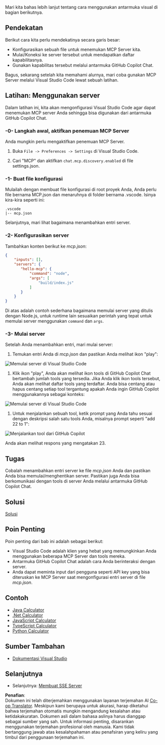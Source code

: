 <!--
CO_OP_TRANSLATOR_METADATA:
{
  "original_hash": "54e9ffc5dba01afcb8880a9949fd1881",
  "translation_date": "2025-07-04T18:09:48+00:00",
  "source_file": "03-GettingStarted/04-vscode/README.md",
  "language_code": "id"
}
-->
Mari kita bahas lebih lanjut tentang cara menggunakan antarmuka visual di bagian berikutnya.

## Pendekatan

Berikut cara kita perlu mendekatinya secara garis besar:

- Konfigurasikan sebuah file untuk menemukan MCP Server kita.
- Mulai/Koneksi ke server tersebut untuk mendapatkan daftar kapabilitasnya.
- Gunakan kapabilitas tersebut melalui antarmuka GitHub Copilot Chat.

Bagus, sekarang setelah kita memahami alurnya, mari coba gunakan MCP Server melalui Visual Studio Code lewat sebuah latihan.

## Latihan: Menggunakan server

Dalam latihan ini, kita akan mengonfigurasi Visual Studio Code agar dapat menemukan MCP server Anda sehingga bisa digunakan dari antarmuka GitHub Copilot Chat.

### -0- Langkah awal, aktifkan penemuan MCP Server

Anda mungkin perlu mengaktifkan penemuan MCP Server.

1. Buka `File -> Preferences -> Settings` di Visual Studio Code.

1. Cari "MCP" dan aktifkan `chat.mcp.discovery.enabled` di file settings.json.

### -1- Buat file konfigurasi

Mulailah dengan membuat file konfigurasi di root proyek Anda, Anda perlu file bernama MCP.json dan menaruhnya di folder bernama .vscode. Isinya kira-kira seperti ini:

```text
.vscode
|-- mcp.json
```

Selanjutnya, mari lihat bagaimana menambahkan entri server.

### -2- Konfigurasikan server

Tambahkan konten berikut ke *mcp.json*:

```json
{
    "inputs": [],
    "servers": {
       "hello-mcp": {
           "command": "node",
           "args": [
               "build/index.js"
           ]
       }
    }
}
```

Di atas adalah contoh sederhana bagaimana memulai server yang ditulis dengan Node.js, untuk runtime lain sesuaikan perintah yang tepat untuk memulai server menggunakan `command` dan `args`.

### -3- Mulai server

Setelah Anda menambahkan entri, mari mulai server:

1. Temukan entri Anda di *mcp.json* dan pastikan Anda melihat ikon "play":

  ![Memulai server di Visual Studio Code](../../../../translated_images/vscode-start-server.8e3c986612e3555de47e5b1e37b2f3020457eeb6a206568570fd74a17e3796ad.id.png)  

1. Klik ikon "play", Anda akan melihat ikon tools di GitHub Copilot Chat bertambah jumlah tools yang tersedia. Jika Anda klik ikon tools tersebut, Anda akan melihat daftar tools yang terdaftar. Anda bisa centang atau hapus centang setiap tool tergantung apakah Anda ingin GitHub Copilot menggunakannya sebagai konteks:

  ![Memulai server di Visual Studio Code](../../../../translated_images/vscode-tool.0b3bbea2fb7d8c26ddf573cad15ef654e55302a323267d8ee6bd742fe7df7fed.id.png)

1. Untuk menjalankan sebuah tool, ketik prompt yang Anda tahu sesuai dengan deskripsi salah satu tools Anda, misalnya prompt seperti "add 22 to 1":

  ![Menjalankan tool dari GitHub Copilot](../../../../translated_images/vscode-agent.d5a0e0b897331060518fe3f13907677ef52b879db98c64d68a38338608f3751e.id.png)

  Anda akan melihat respons yang mengatakan 23.

## Tugas

Cobalah menambahkan entri server ke file *mcp.json* Anda dan pastikan Anda bisa memulai/menghentikan server. Pastikan juga Anda bisa berkomunikasi dengan tools di server Anda melalui antarmuka GitHub Copilot Chat.

## Solusi

[Solusi](./solution/README.md)

## Poin Penting

Poin penting dari bab ini adalah sebagai berikut:

- Visual Studio Code adalah klien yang hebat yang memungkinkan Anda menggunakan beberapa MCP Server dan tools mereka.
- Antarmuka GitHub Copilot Chat adalah cara Anda berinteraksi dengan server.
- Anda dapat meminta input dari pengguna seperti API key yang bisa diteruskan ke MCP Server saat mengonfigurasi entri server di file *mcp.json*.

## Contoh

- [Java Calculator](../samples/java/calculator/README.md)
- [.Net Calculator](../../../../03-GettingStarted/samples/csharp)
- [JavaScript Calculator](../samples/javascript/README.md)
- [TypeScript Calculator](../samples/typescript/README.md)
- [Python Calculator](../../../../03-GettingStarted/samples/python)

## Sumber Tambahan

- [Dokumentasi Visual Studio](https://code.visualstudio.com/docs/copilot/chat/mcp-servers)

## Selanjutnya

- Selanjutnya: [Membuat SSE Server](../05-sse-server/README.md)

**Penafian**:  
Dokumen ini telah diterjemahkan menggunakan layanan terjemahan AI [Co-op Translator](https://github.com/Azure/co-op-translator). Meskipun kami berupaya untuk akurasi, harap diketahui bahwa terjemahan otomatis mungkin mengandung kesalahan atau ketidakakuratan. Dokumen asli dalam bahasa aslinya harus dianggap sebagai sumber yang sah. Untuk informasi penting, disarankan menggunakan terjemahan profesional oleh manusia. Kami tidak bertanggung jawab atas kesalahpahaman atau penafsiran yang keliru yang timbul dari penggunaan terjemahan ini.